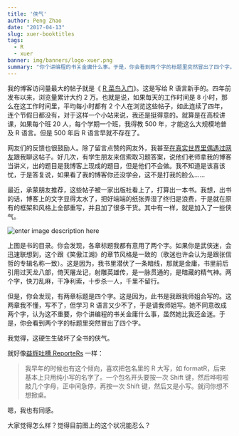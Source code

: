 ```yaml
---
title: '侠气'
author: Peng Zhao
date: "2017-04-13"
slug: xuer-booktitles
tags:
  - R
  - xuer
banner: img/banners/logo-xuer.png
summary: "你个讲编程的书关金庸什么事。于是，你会看到两个字的标题里突然冒出了四个字。"
---
```



我的博客访问量最大的帖子就是《 [R 菜鸟入门](http://dapengde.com/r4dummies)》。这是写给 R 语言新手的。四年前发布以来，浏览量累计大约 2 万。也就是说，如果每天的工作时间是 8 小时，那么在这工作时间里，平均每小时都有 2 个人在浏览这些帖子，如此连续了四年，连个节假日都没有，对于这样一个小站来说，我还是挺得意的。就算是在高校讲课，如果每个班 20 人，每个学期一个班，我得教 500 年，才能这么大规模地普及 R 语言。但是 500 年后 R 语言早就不存在了。

网友们的反馈也很鼓励人。除了留言点赞的网友外，我甚至[在真实世界里偶遇过网友](http://dapengde.com/archives/18994)跟我聊这帖子。好几次，有学生朋友来信索取习题答案，说他们老师拿我的博客当讲义，出的题目是我博客上现成的题目，但是他们不会做。我不知道是该喜该忧，于是答复说，如果看了我的博客你还没学会，这不是打我的脸么……

最近，承蒙朋友推荐，这些帖子被一家出版社看上了，打算出一本书。我想，出书的话，博客上的文字显得太水了，把好端端的纸张弄湿了终归是浪费，于是就在原有的框架和风格上全部重写，并且加了很多干货。其中有一样，就是加入了一些侠气。

![enter image description here](http://dapengde.com/wp-content/uploads/2017/04/xajh.jpg)

上图是书的目录。你会发现，各章标题我都有意用了两个字。如果你是武侠迷，会迅速联想到，这个跟《笑傲江湖》的章节风格是一致的（歌迷也许会认为是跟张信哲的专辑名称一致）。这是因为，我书里潜伏了一条暗线，那就是金庸，书里前后引用过天龙八部，倚天屠龙记，射雕英雄传，是一脉贯通的，是暗藏的精气神。两个字，快刀乱麻，干净利索，十步杀一人，千里不留行。

但是，你会发现，有两章标题是四个字。这是因为，此书是我跟我师姐合写的。这两章我不懂，写不了，但学习 R 语言又少不了，于是请我师姐写。她不同意改成两个字，认为这不重要，你个讲编程的书关金庸什么事，虽然她比我还金迷。于是，你会看到两个字的标题里突然冒出了四个字。

我觉得，这硬生生破坏了全书的侠气。

就好像[益辉吐槽 ReporteRs](https://yihui.name/cn/2017/04/r-markdown-office/) 一样：

> 我早年的时候也有这个倾向，喜欢把包名里的 R 大写，如 formatR，后来基本上只用纯小写的名字了。一个包名开头要按一次 Shift 键，然后哗啦啦敲几个字母，正中间急停，再按一次 Shift 键，然后又是小写。就问你想不想掀桌。

嗯，我也有同感。

大家觉得怎么样？觉得目前图上的这个状况能忍么？
